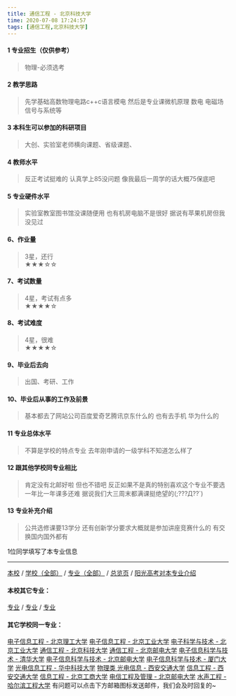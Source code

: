 ```yaml
---
title: 通信工程 - 北京科技大学
time: 2020-07-08 17:24:57
tags: [通信工程,北京科技大学]
---
```

#### 1 专业招生（仅供参考）  
> 物理-必须选考



#### 2 教学思路  
> 先学基础高数物理电路c++c语言模电 然后是专业课微机原理 数电 电磁场 信号与系统等



#### 3 本科生可以参加的科研项目  
>  大创、实验室老师横向课题、省级课题、



#### 4 教师水平
> 反正考试挺难的 认真学上85没问题 像我最后一周学的话大概75保底吧



#### 5 专业硬件水平
> 实验室教室图书馆没课随便用 也有机房电脑不是很好 据说有苹果机房但我没见过



#### 6、作业量
> 3星，还行  
★★★☆☆



#### 7、考试数量  
> 4星，考试有点多   
★★★★☆



#### 8、考试难度  
> 4星，很难   
★★★★☆



#### 9、毕业后去向  
> 出国、考研、工作



#### 10、毕业后从事的工作及前景  
> 基本都去了网站公司百度爱奇艺腾讯京东什么的 也有去手机 华为什么的



#### 11 专业总体水平 
> 不算是学校的特点专业 去年刚申请的一级学科不知道怎么样了



####  12 跟其他学校同专业相比 
> 肯定没有北邮好啦 但也不错吧 反正如果不是真的特别喜欢这个专业不要选 一年比一年课多还难 据说我们大三周末都满课挺绝望的(;???Д??`)



####  13 专业补充介绍  
> 公共选修课要13学分 还有创新学分要求大概就是参加讲座竞赛什么的 有交换国内国外都有


 1位同学填写了本专业信息
***
[本校]() / [学校（全部）](https://univgo.github.io/2020/07/09/学校汇总页) / [专业（全部）](https://univgo.github.io/2020/07/09/专业汇总页) / [总览页](https://univgo.github.io/2020/07/09/总览) / [阳光高考对本专业介绍](http://gaokao.chsi.com.cn/sch/zyk/view.do?schId=73394546&specId=73384332)
#### 本校其它专业：
[专业]() / [专业]() / [专业]()
#### 其它学校同一专业：
[电子信息工程 - 北京理工大学](https://univgo.github.io/2020/07/08/电子信息%20-%20北京理工大学)
[电子信息工程 - 北京工业大学](https://univgo.github.io/2020/07/08/电子信息工程%20-%20北京工业大学)
[电子科学与技术 - 北京工业大学](https://univgo.github.io/2020/07/08/电子科学与技术%20-%20北京工业大学)
[通信工程 - 北京科技大学](https://univgo.github.io/2020/07/08/通信工程%20-%20北京科技大学)
[通信工程 - 北京邮电大学](https://univgo.github.io/2020/07/08/通信工程%20-%20北京邮电大学)
[电子信息科学与技术 - 清华大学](https://univgo.github.io/2020/07/08/电子信息科学与技术%20-%20清华大学)
[电子信息科学与技术 - 北京邮电大学](https://univgo.github.io/2020/07/08/电子信息科学与技术%20-%20北京邮电大学)
[电子信息科学与技术 - 厦门大学](https://univgo.github.io/2020/07/08/电子信息科学与技术%20-%20厦门大学)
[光电信息工程 - 华中科技大学](https://univgo.github.io/2020/07/08/光电信息工程%20-%20华中科技大学)
[物理类 光电信息 - 西安交通大学](https://univgo.github.io/2020/07/08/物理类%20光电信息%20-%20西安交通大学)
[信息工程 - 西安交通大学](https://univgo.github.io/2020/07/08/信息工程%20-%20西安交通大学)
[信息工程 - 北京工商大学](https://univgo.github.io/2020/07/08/信息工程%20-%20北京工商大学)
[电信工程及管理 - 北京邮电大学](https://univgo.github.io/2020/07/08/电信工程及管理%20-%20北京邮电大学)
[水声工程 - 哈尔滨工程大学](https://univgo.github.io/2020/07/08/水声工程%20-%20哈尔滨工程大学)
有问题可以点击下方邮箱图标发送邮件，我们会及时回复的~